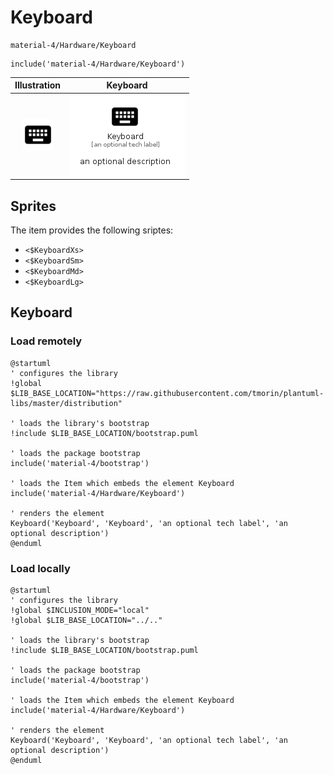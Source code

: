 # Keyboard


```text
material-4/Hardware/Keyboard
```

```text
include('material-4/Hardware/Keyboard')
```



| Illustration | Keyboard |
| :---: | :---: |
| ![illustration for Illustration](../../material-4/Hardware/Keyboard.png) | ![illustration for Keyboard](../../material-4/Hardware/Keyboard.Local.png) |



## Sprites
The item provides the following sriptes:

- `<$KeyboardXs>`
- `<$KeyboardSm>`
- `<$KeyboardMd>`
- `<$KeyboardLg>`





## Keyboard

### Load remotely
```plantuml
@startuml
' configures the library
!global $LIB_BASE_LOCATION="https://raw.githubusercontent.com/tmorin/plantuml-libs/master/distribution"

' loads the library's bootstrap
!include $LIB_BASE_LOCATION/bootstrap.puml

' loads the package bootstrap
include('material-4/bootstrap')

' loads the Item which embeds the element Keyboard
include('material-4/Hardware/Keyboard')

' renders the element
Keyboard('Keyboard', 'Keyboard', 'an optional tech label', 'an optional description')
@enduml
```

### Load locally
```plantuml
@startuml
' configures the library
!global $INCLUSION_MODE="local"
!global $LIB_BASE_LOCATION="../.."

' loads the library's bootstrap
!include $LIB_BASE_LOCATION/bootstrap.puml

' loads the package bootstrap
include('material-4/bootstrap')

' loads the Item which embeds the element Keyboard
include('material-4/Hardware/Keyboard')

' renders the element
Keyboard('Keyboard', 'Keyboard', 'an optional tech label', 'an optional description')
@enduml
```

